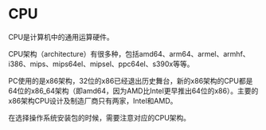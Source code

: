 # CPU

CPU是计算机中的通用运算硬件。

CPU架构（architecture）有很多种，包括amd64、arm64、armel、armhf、i386、mips、mips64el、mipsel、ppc64el、s390x等等。

PC使用的是x86架构，32位的x86已经退出历史舞台，新的x86架构的CPU都是64位的x86_64架构（即amd64，因为AMD比Intel更早推出64位的x86）。主要的x86架构CPU设计及制造厂商只有两家，Intel和AMD。

在选择操作系统安装包的时候，需要注意对应的CPU架构。